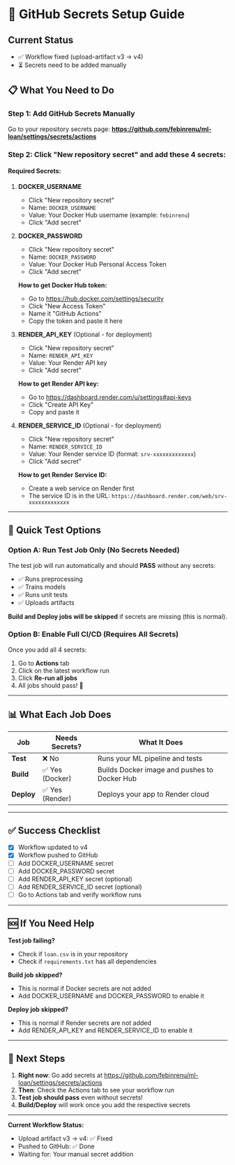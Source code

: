 # 🔐 GitHub Secrets Setup Guide

## Current Status
- ✅ Workflow fixed (upload-artifact v3 → v4)
- ⏳ Secrets need to be added manually

## 📋 What You Need to Do

### Step 1: Add GitHub Secrets Manually

Go to your repository secrets page:
**https://github.com/febinrenu/ml-loan/settings/secrets/actions**

### Step 2: Click "New repository secret" and add these 4 secrets:

#### Required Secrets:

1. **DOCKER_USERNAME**
   - Click "New repository secret"
   - Name: `DOCKER_USERNAME`
   - Value: Your Docker Hub username (example: `febinrenu`)
   - Click "Add secret"

2. **DOCKER_PASSWORD**
   - Click "New repository secret"
   - Name: `DOCKER_PASSWORD`
   - Value: Your Docker Hub Personal Access Token
   - Click "Add secret"
   
   **How to get Docker Hub token:**
   - Go to https://hub.docker.com/settings/security
   - Click "New Access Token"
   - Name it "GitHub Actions"
   - Copy the token and paste it here

3. **RENDER_API_KEY** (Optional - for deployment)
   - Click "New repository secret"
   - Name: `RENDER_API_KEY`
   - Value: Your Render API key
   - Click "Add secret"
   
   **How to get Render API key:**
   - Go to https://dashboard.render.com/u/settings#api-keys
   - Click "Create API Key"
   - Copy and paste it

4. **RENDER_SERVICE_ID** (Optional - for deployment)
   - Click "New repository secret"
   - Name: `RENDER_SERVICE_ID`
   - Value: Your Render service ID (format: `srv-xxxxxxxxxxxxx`)
   - Click "Add secret"
   
   **How to get Render Service ID:**
   - Create a web service on Render first
   - The service ID is in the URL: `https://dashboard.render.com/web/srv-xxxxxxxxxxxxx`

---

## 🎯 Quick Test Options

### Option A: Run Test Job Only (No Secrets Needed)

The test job will run automatically and should **PASS** without any secrets:
- ✅ Runs preprocessing
- ✅ Trains models
- ✅ Runs unit tests
- ✅ Uploads artifacts

**Build and Deploy jobs will be skipped** if secrets are missing (this is normal).

### Option B: Enable Full CI/CD (Requires All Secrets)

Once you add all 4 secrets:
1. Go to **Actions** tab
2. Click on the latest workflow run
3. Click **Re-run all jobs**
4. All jobs should pass! 🎉

---

## 📊 What Each Job Does

| Job | Needs Secrets? | What It Does |
|-----|----------------|--------------|
| **Test** | ❌ No | Runs your ML pipeline and tests |
| **Build** | ✅ Yes (Docker) | Builds Docker image and pushes to Docker Hub |
| **Deploy** | ✅ Yes (Render) | Deploys your app to Render cloud |

---

## ✅ Success Checklist

- [x] Workflow updated to v4
- [x] Workflow pushed to GitHub
- [ ] Add DOCKER_USERNAME secret
- [ ] Add DOCKER_PASSWORD secret
- [ ] Add RENDER_API_KEY secret (optional)
- [ ] Add RENDER_SERVICE_ID secret (optional)
- [ ] Go to Actions tab and verify workflow runs

---

## 🆘 If You Need Help

**Test job failing?**
- Check if `loan.csv` is in your repository
- Check if `requirements.txt` has all dependencies

**Build job skipped?**
- This is normal if Docker secrets are not added
- Add DOCKER_USERNAME and DOCKER_PASSWORD to enable it

**Deploy job skipped?**
- This is normal if Render secrets are not added
- Add RENDER_API_KEY and RENDER_SERVICE_ID to enable it

---

## 🚀 Next Steps

1. **Right now**: Go add secrets at https://github.com/febinrenu/ml-loan/settings/secrets/actions
2. **Then**: Check the Actions tab to see your workflow run
3. **Test job should pass** even without secrets!
4. **Build/Deploy** will work once you add the respective secrets

---

**Current Workflow Status:**
- Upload artifact v3 → v4: ✅ Fixed
- Pushed to GitHub: ✅ Done
- Waiting for: Your manual secret addition
